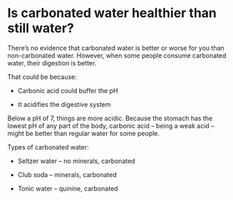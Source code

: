 # Is carbonated water healthier than still water?

There’s no evidence that carbonated water is better or worse for you than non-carbonated water. However, when some people consume carbonated water, their digestion is better.

That could be because:

- Carbonic acid could buffer the pH

- It acidifies the digestive system

Below a pH of 7, things are more acidic. Because the stomach has the lowest pH of any part of the body, carbonic acid – being a weak acid – might be better than regular water for some people.

Types of carbonated water:

- Seltzer water – no minerals, carbonated

- Club soda – minerals, carbonated

- Tonic water – quinine, carbonated